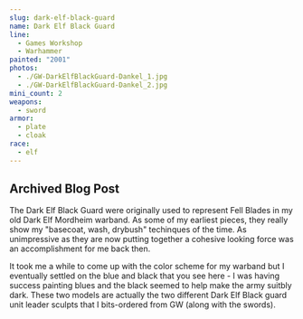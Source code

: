 ```yaml
---
slug: dark-elf-black-guard
name: Dark Elf Black Guard
line:
  - Games Workshop
  - Warhammer
painted: "2001"
photos:
  - ./GW-DarkElfBlackGuard-Dankel_1.jpg
  - ./GW-DarkElfBlackGuard-Dankel_2.jpg
mini_count: 2
weapons:
  - sword
armor:
  - plate
  - cloak
race:
  - elf
---
```


## Archived Blog Post

The Dark Elf Black Guard were originally used to represent Fell Blades in my old Dark Elf Mordheim warband. As some of my earliest pieces, they really show my "basecoat, wash, drybush" techinques of the time. As unimpressive as they are now putting together a cohesive looking force was an accomplishment for me back then.

It took me a while to come up with the color scheme for my warband but I eventually settled on the blue and black that you see here - I was having success painting blues and the black seemed to help make the army suitbly dark. These two models are actually the two different Dark Elf Black guard unit leader sculpts that I bits-ordered from GW (along with the swords).

